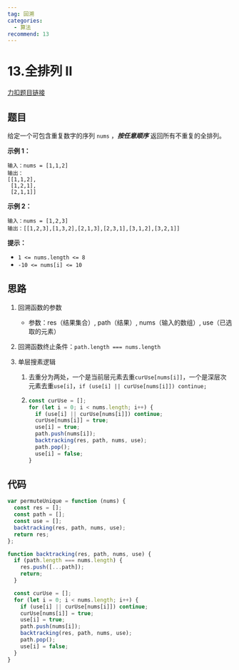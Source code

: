 ```yaml
---
tag: 回溯
categories:
  - 算法
recommend: 13
---
```


# 13.全排列 II

[力扣题目链接](https://leetcode.cn/problems/permutations-ii/)

## 题目

给定一个可包含重复数字的序列 `nums` ，**_按任意顺序_** 返回所有不重复的全排列。

**示例 1：**

```
输入：nums = [1,1,2]
输出：
[[1,1,2],
 [1,2,1],
 [2,1,1]]
```

**示例 2：**

```
输入：nums = [1,2,3]
输出：[[1,2,3],[1,3,2],[2,1,3],[2,3,1],[3,1,2],[3,2,1]]
```

**提示：**

- `1 <= nums.length <= 8`
- `-10 <= nums[i] <= 10`

## 思路

1. 回溯函数的参数

   - 参数：res（结果集合）, path（结果）, nums（输入的数组）, use（已选取的元素）

2. 回溯函数终止条件：`path.length === nums.length`

3. 单层搜素逻辑

   1. 去重分为两处，一个是当前层元素去重`curUse[nums[i]]`，一个是深层次元素去重`use[i]`，`if (use[i] || curUse[nums[i]]) continue;`

   2. ```js
      const curUse = [];
      for (let i = 0; i < nums.length; i++) {
        if (use[i] || curUse[nums[i]]) continue;
        curUse[nums[i]] = true;
        use[i] = true;
        path.push(nums[i]);
        backtracking(res, path, nums, use);
        path.pop();
        use[i] = false;
      }
      ```

## 代码

```js
var permuteUnique = function (nums) {
  const res = [];
  const path = [];
  const use = [];
  backtracking(res, path, nums, use);
  return res;
};

function backtracking(res, path, nums, use) {
  if (path.length === nums.length) {
    res.push([...path]);
    return;
  }

  const curUse = [];
  for (let i = 0; i < nums.length; i++) {
    if (use[i] || curUse[nums[i]]) continue;
    curUse[nums[i]] = true;
    use[i] = true;
    path.push(nums[i]);
    backtracking(res, path, nums, use);
    path.pop();
    use[i] = false;
  }
}
```
